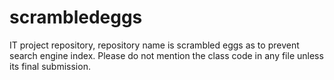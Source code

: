 # scrambledeggs
IT project repository, repository name is scrambled eggs as to prevent search engine index. Please do not mention the class code in any file unless its final submission.
